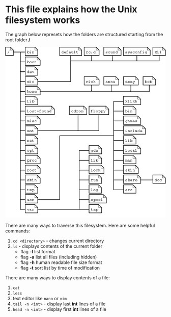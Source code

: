 # This file explains how the Unix filesystem works

The graph below represets how the folders are structured starting from the root folder **/**

![I think there was supposed to be an image here...](Unix_Filesystem_Graph.png "Unix Filesystem")


There are many ways to traverse this filesystem. Here are some helpful commands:

1. `cd <directory>` - changes current directory
2. `ls` - displays contents of the current folder
    - flag **-l** list format
    - flag **-a** list all files (including hidden)
    - flag **-h** human readable file size format
    - flag **-t** sort list by time of modification


There are many ways to display contents of a file:
1. `cat`
2. `less`
3. text editor like `nano` or `vim`
4. `tail -n <int>` - display last **int** lines of a file 
5. `head -n <int>` - display first **int** lines of a file